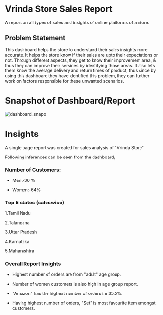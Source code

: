 
# Vrinda Store Sales Report

A report on all types of sales and insights of online platforms of a store.




## Problem Statement
This dashboard helps the store to understand their sales insights more accurate. It helps the store know if their sales are upto their expectations or not. Through different aspects, they get to know their improvement area, & thus they can improve their services by identifying those areas. It also lets them know the average delivery and return times of product, thus since by using this dashboard they have identified this problem, they can further work on factors responsible for these unwanted scenarios.




 

# Snapshot of Dashboard/Report

![dashboard_snapo](https://github.com/sumedhdyadav/New-/assets/162586619/79d2cec1-3488-4f27-b7b5-813e0b5900d0)

 
 

# Insights

A single page report was created for sales analysis of "Vrinda Store"  

Following inferences can be seen from the dashboard;



###   Number of Customers:
   
   * Men:-36 %
   
   * Women:-64%

###   Top 5 states (saleswise)
   
1.Tamil Nadu

2.Talangana

3.Uttar Pradesh

4.Karnataka

5.Maharashtra

### Overall Report Insights

*  Highest number of orders are from "adult" age group.

* Number of women customers is also high in age group report.

* "Amazon" has the highest number of orders i.e 35.5%.

* Having highest number of orders, "Set" is most favourite item amongst customers.


   

  
  
  
 

